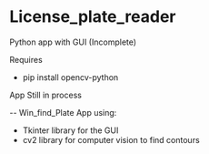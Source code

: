 # License_plate_reader
Python app with GUI (Incomplete)

Requires
- pip install opencv-python

App Still in process

-- Win_find_Plate
App using:
- Tkinter library for the GUI
- cv2 library for computer vision to find contours
